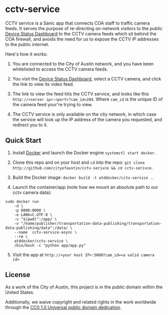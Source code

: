 #  cctv-service
CCTV service is a Sanic app that connects COA staff to traffic camera feeds. It serves the purpose of re-directing on-network visitors to the public [Device Status Dashboard](http://transportaiton.austintexas.io/device-status) to the CCTV camera feeds which sit behind the COA firewall, and avoids the need for us to expose the CCTV IP addresses to the public internet.

Here's how it works:

1. You are connected to the City of Austin network, and you have been whitelisted to access the CCTV camera feeds.

2. You visit the [Device Status Dashboard](http://transportaiton.austintexas.io/device-status), select a CCTV camera, and click the link to view its video feed.

3. The link to view the feed hits the CCTV service, and looks like this `http://<server ip>:<port>?cam_id=204`. Where `cam_id` is the unique ID of the camera feed your're trying to view.

4. The CCTV service is only available on the city network, in which case the service will look up the IP address of the camera you requested, and redirect you to it.

##  Quick Start
1. Install [Docker](https://docs.docker.com/) and launch the Docker engine `systemctl start docker`.

2. Clone this repo and on your host and `cd` into the repo: `git clone http://github.com/cityofaustin/cctv-serivce && cd cctv-serivce`.

3. Build the Docker image: `docker build -t atddocker/cctv-service .`.

4. Launch the container/app (note how we mount an absolute path to our cctv camera data): 

```
sudo docker run
    -d \
    -p 8000:8000 \
    -e LANG=C.UTF-8 \
    -v "$(pwd)":/app/ \
    -v "/home/publisher/transportation-data-publishing/transportation-data-publishing/data":/data/ \
    --name  cctv-service-async \
    --rm \
    atddocker/cctv-service \
    /bin/bash -c "python app/app.py"
```

5. Visit the app at `http://<your host IP>:5000?cam_id=<a valid camera id>`

## License

As a work of the City of Austin, this project is in the public domain within the United States.

Additionally, we waive copyright and related rights in the work worldwide through the [CC0 1.0 Universal public domain dedication](https://creativecommons.org/publicdomain/zero/1.0/).
